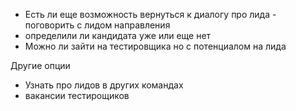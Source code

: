 - Есть ли еще возможность вернуться к диалогу про лида - поговорить с лидом направления
- определили ли кандидата уже или еще нет
- Можно ли зайти на тестировщика но с потенциалом на лида

Другие опции
- Узнать про лидов в других командах
- вакансии тестирощиков

